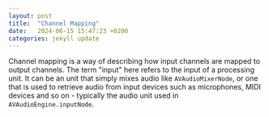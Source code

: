 ```yaml
---
layout: post
title:  "Channel Mapping"
date:   2024-06-15 15:47:23 +0200
categories: jekyll update
---
```

Channel mapping is a way of describing how input channels are mapped to output channels. The term "input" here refers to the input of a processing unit. It can be an unit that simply mixes audio like `AVAudioMixerNode`, or one that is used to retrieve audio from input devices such as microphones, MIDI devices and so on - typically the audio unit used in `AVAudioEngine.inputNode`.
